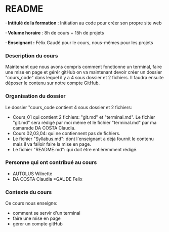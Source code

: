 # README

**· Intitulé de la formation** : Initiation au code pour créer son propre site web

**· Volume horaire** : 8h de cours + 15h de projets

**· Enseignant :** Félix Gaudé pour le cours, nous-mêmes pour les projets


 ### Description du cours
 Maintenant que nous avons compris comment fonctionne un terminal, faire une mise en page et gérér gitHub on va maintenant devoir créer un dossier "cours_code" dans lequel il y a 4 sous dossier et 2 fichiers.
 Il faudra ensuite déposer le contenu sur notre compte GitHub.


### Organisation du dossier
Le dossier "cours_code contient 4 sous dossier et 2 fichiers:
* Cours_01 qui contient 2 fichiers: "git.md" et "terminal.md". Le fichier "git.md" sera rédigé par moi même et le fichier "terminal.md" par ma camarade DA COSTA Claudia.
* Cours 02,03,04: qui ne contiennent pas de fichiers.
* Le fichier "Syllabus.md": dont l'enseignant a déjà fournit le contenu mais il va falloir faire la mise en page.
* Le fichier "README.md": qui doit être entièremment rédigé.


### Personne qui ont contribué au cours
* AUTOLUS Wilnette
* DA COSTA Claudia
*GAUDE Felix


### Contexte du cours
Ce cours nous enseigne: 
* comment se servir d'un terminal
* faire une mise en page
* gérer un compte gitHub
